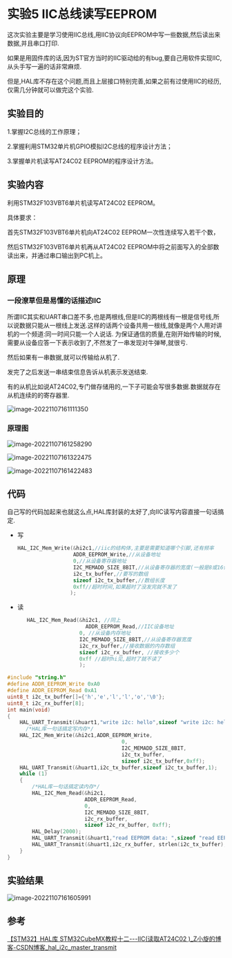 # 实验5 IIC总线读写EEPROM

这次实验主要是学习使用IIC总线,用IIC协议向EEPROM中写一些数据,然后读出来数据,并且串口打印.

如果是用固件库的话,因为ST官方当时的IIC驱动给的有bug,要自己用软件实现IIC,从头手写一遍的话非常麻烦.

但是,HAL库不存在这个问题,而且上层接口特别完善,如果之前有过使用IIC的经历,仅需几分钟就可以做完这个实验.

## 实验目的

1.掌握I2C总线的工作原理；

2.掌握利用STM32单片机GPIO模拟I2C总线的程序设计方法；

3.掌握单片机读写AT24C02 EEPROM的程序设计方法。

## 实验内容

利用STM32F103VBT6单片机读写AT24C02 EEPROM。

具体要求：

首先STM32F103VBT6单片机向AT24C02 EEPROM一次性连续写入若干个数，

然后STM32F103VBT6单片机再从AT24C02 EEPROM中将之前面写入的全部数读出来，并通过串口输出到PC机上。

## 原理

### 一段潦草但是易懂的话描述IIC

所谓IIC其实和UART串口差不多,也是两根线,但是IIC的两根线有一根是信号线,所以说数据只能从一根线上发送.这样的话两个设备共用一根线,就像是两个人用对讲机的一个频道:同一时间只能一个人说话. 为保证通信的质量,在刚开始传输的时候, 需要从设备应答一下表示收到了,不然发了一串发现对牛弹琴,就很亏.

然后如果有一串数据,就可以传输给从机了.

发完了之后发送一串结束信息告诉从机表示发送结束.

有的从机比如说AT24C02,专门做存储用的,一下子可能会写很多数据.数据就存在从机连续的的寄存器里.

![image-20221107161111350](https://my-blogs-imgs-1312546167.cos.ap-nanjing.myqcloud.com//image-20221107161111350.png)



### 原理图

![image-20221107161258290](https://my-blogs-imgs-1312546167.cos.ap-nanjing.myqcloud.com//image-20221107161258290.png)



![image-20221107161322475](https://my-blogs-imgs-1312546167.cos.ap-nanjing.myqcloud.com//image-20221107161322475.png)



![image-20221107161422483](https://my-blogs-imgs-1312546167.cos.ap-nanjing.myqcloud.com//image-20221107161422483.png)



## 代码

自己写的代码加起来也就这么点,HAL库封装的太好了,向IIC读写内容直接一句话搞定.

- 写

  ```c
  HAL_I2C_Mem_Write(&hi2c1,//iic的结构体,主要是需要知道哪个引脚,还有频率
                    ADDR_EEPROM_Write,//从设备地址
                    0,//从设备寄存器地址
                    I2C_MEMADD_SIZE_8BIT,//从设备寄存器的宽度(一般是8或16位)
                    i2c_tx_buffer,//要写的数组
                    sizeof i2c_tx_buffer,//数组长度
                    0xff//超时时间,如果超时了没发完就不发了
                   );
  ```

  

- 读

  ```c
     HAL_I2C_Mem_Read(&hi2c1, //同上
     					ADDR_EEPROM_Read,//IIC设备地址
                      0, //从设备内存地址
                      I2C_MEMADD_SIZE_8BIT,//从设备寄存器宽度
                      i2c_rx_buffer,//接收数据的内存数组
                      sizeof i2c_rx_buffer, //接收多少个
                      0xff //超时hi见,超时了就不读了
                      );
  ```



```c
#include "string.h"
#define ADDR_EEPROM_Write 0xA0
#define ADDR_EEPROM_Read 0xA1
uint8_t i2c_tx_buffer[]={'h','e','l','l','o','\0'};
uint8_t i2c_rx_buffer[8];
int main(void)
{
    HAL_UART_Transmit(&huart1,"write i2c: hello",sizeof "write i2c: hello",0xff);
      /*HAL库一句话搞定写内存*/
    HAL_I2C_Mem_Write(&hi2c1,ADDR_EEPROM_Write,
                                     0,
                                     I2C_MEMADD_SIZE_8BIT,
                                     i2c_tx_buffer,
                                     sizeof i2c_tx_buffer,0xff);
    HAL_UART_Transmit(&huart1,i2c_tx_buffer,sizeof i2c_tx_buffer,1);
    while (1)
    {
        /*HAL库一句话搞定读内存*/
        HAL_I2C_Mem_Read(&hi2c1, 
                         ADDR_EEPROM_Read,
                         0, 
                         I2C_MEMADD_SIZE_8BIT,
                         i2c_rx_buffer,
                         sizeof i2c_rx_buffer, 0xff);
        HAL_Delay(2000);
        HAL_UART_Transmit(&huart1,"read EEPROM data: ",sizeof "read EEPROM data: ",1);
        HAL_UART_Transmit(&huart1,i2c_rx_buffer, strlen(i2c_tx_buffer),1);  
    }
}
```



## 实验结果

![image-20221107161605991](https://my-blogs-imgs-1312546167.cos.ap-nanjing.myqcloud.com//image-20221107161605991.png)





## 参考

[【STM32】HAL库 STM32CubeMX教程十二---IIC(读取AT24C02 )_Z小旋的博客-CSDN博客_hal_i2c_master_transmit](https://blog.csdn.net/as480133937/article/details/105259075)



